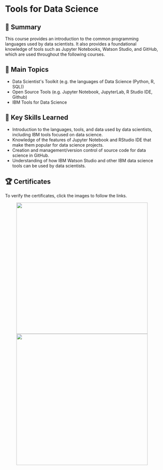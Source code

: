 # Tools for Data Science

## 📄 Summary 
This course provides an introduction to the common programming languages used by data scientists. It also provides a foundational knowledge of tools such as Jupyter Notebooks, Watson Studio, and GitHub, which are used throughout the following courses. 

## 📑 Main Topics 
- Data Scientist's Toolkit (e.g. the languages of Data Science (Python, R, SQL))
- Open Source Tools (e.g. Jupyter Notebook, JupyterLab, R Studio IDE, Github)
- IBM Tools for Data Science

## 🔑 Key Skills Learned 
- Introduction to the languages, tools, and data used by data scientists, including IBM tools focused on data science. 
- Knowledge of the features of Jupyter Notebook and RStudio IDE that make them popular for data science projects.
- Creation and management/version control of source code for data science in GitHub.
- Understanding of how IBM Watson Studio and other IBM data science tools can be used by data scientists.

## 🏆 Certificates 
To verify the certificates, click the images to follow the links.

<p align="middle">
  <a href="[https://coursera.org/share/a4ce9522e74696dee5b275391c0166f5](https://coursera.org/share/de0e461ff3f51fcab1dc87dc93a8145b)"><img src="https://user-images.githubusercontent.com/83081141/234757824-4dda3ffa-9758-4891-8add-2289ff581463.png" height="430"></a>
  <a href="https://www.credly.com/badges/00b77232-8f35-46[Uploading Coursera PLTESWXQ7QXA.pdf…]()
14-9e08-bf167f9e4773/public_url"><img src="https://user-images.githubusercontent.com/84391594/152700934-cf123b23-733f-4ec4-997c-5a73c98b8438.png" height="430"></a>
</p>
